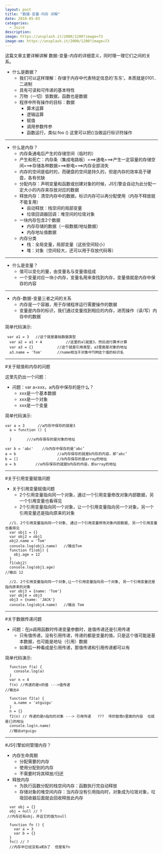 ```yaml
---
layout: post
title: "数据-变量-内存 详解"
date: 2018-05-03
categories:
  - Juice
description: 
image: https://unsplash.it/2000/1200?image=73
image-sm: https://unsplash.it/2000/1200?image=73
---
```


这篇文章主要详解讲解 数据-变量-内存的详细意义，同时理一理它们之间的关系。

- 什么是数据？
  *  我们可以这样理解：存储于内存中代表特定信息的‘东东’。本质就是0101..二进制
  * 具有可读和可传递的基本特性
  * 万物（一切）皆数据，函数也是数据
  * 程序中所有操作的目标：数据
      * 算术运算
      * 逻辑运算
      *  赋值
      * 调用参数传参
      *  函数运行，类似:foo ()  这里可以把()当做运行标识符操作

--------
- 什么是内存？
  * 内存条通电后产生的存储空间（临时的）
  * 产生和死亡：内存条（集成电路板）===>通电===>产生一定容量的存储空间===>存储各种数据===>断电===>内存全部消失
  * 内存的空间是临时的，而硬盘的空间是持久的，但是内存的效率高于硬盘，各有优缺
  * 分配内存：声明变量和函数或创建对象的时候，JS引擎会自动为此分配一定大小的内存来存放对应的数据
  * 释放内存：清空内存中的数据，标识内存可以再分配使用（内存不释放就不能复用）
    * 自动释放：栈空间的局部变量
    * 垃圾回调器回调：堆空间的垃圾对象
  * 一块内存包含2个数据
     * 内存存储的数据（一般数据/地址数据）
     * 内存地址值数据
  * 内存分类
    * 栈：全局变量，局部变量（这些空间较小）
    * 堆：对象（空间较大，还可以用于存放代码等）
-------
- 什么是变量？
  * 值可以变化的量，由变量名与变量值组成
  * 一个变量对应一块小内存，变量名用来查找到内存，变量值就是内存中保存的内容
--------
- 内存-数据-变量三者之间的关系
  * 内存是一个容器，用于存储程序运行需要操作的数据
  * 变量是内存的标识，我们通过变量找到相应的内存，进而操作（读/写）内存中的数据

简单代码演示:
```
 var a1 = 3   //这个就是基础数据类型
  var a2 = a1 + 4			//这里的al就是3，然后进行算术计算
  var a3 = {}			//这个就是引用类型，a3里面是对象的地址
  a3.name = 'Tom'		//name相当于对象中TOM这个值的标识名
 ```
---------
#关于赋值和内存的问题

这里先扔出一个问题：

- 问题：var a=xxx，a内存中保存的是什么？
  * xxx是一个基本数据
  * xxx是一个对象
  * xxx是一个变量

简单代码演示:
```
var a = 3      //a内存中保存的就是3
  a = function () {

  }       ///a内存保存的是对象的地址

var b = 'abc'    //b内存中保存的是‘abc’
a = b					//a内存保存的就是b内存的内容，即‘abc’
b = []					//b内存保存的是array的地址
a = b         //a内存保存的就是b内存的内容，即array的地址
```

--------
#关于引用变量赋值问题

- 关于引用变量赋值问题
  * 2个引用变量指向同一个对象，通过一个引用变量修改对象内部数据，另一个引用变量也看得见
  * 2个引用变量指向同一个对象，让一个引用变量指向另一个对象，另一个引用变量还是指向原来的对象

```
  //1. 2个引用变量指向同一个对象, 通过一个引用变量修改对象内部数据, 另一个引用变量也看得见
  var obj1 = {}
  var obj2 = obj1
  obj2.name = 'Tom'
  console.log(obj1.name)   //输出Tom
  function f1(obj) {
    obj.age = 12
  }
  f1(obj2)
  console.log(obj1.age)
//输出 12

  //2. 2个引用变量指向同一个对象,让一个引用变量指向另一个对象, 另一个引用变量还是指向原来的对象
  var obj3 = {name: 'Tom'}
  var obj4 = obj3
  obj3 = {name: 'JACK'}
  console.log(obj4.name)   //输出 Tom
```

----------

#关于数据传递问题

- 问题：在js调用函数时传递变量参数时，是值传递还是引用传递
  * 只有值传递，没有引用传递，传递的都是变量的值，只是这个值可能是基本数据，也可能是地址（引用）数据
  * 如果后一种看成是引用传递，那值传递和引用传递都可以有

简单代码演示:
```
  function f(a) {
    console.log(a)
  }
  var n = 4
  f(n) //传递的是n的值 --->值传递
//输出4

  function f2(a) {
    a.name = 'atguigu'
  }
  n = {}
  f2(n) // 传递的是n指向的对象 ---> 引用传递   ???  传的智商n里面的内容  也就是{}的地址
  console.log(n.name)
  //输出atguigu
```
-----------
#JS引擎如何管理内存？

- 内存生命周期
  * 分配需要的内存
  * 使用分配到的内存
  * 不需要时将其释放/归还
- 释放内存
  * 为执行函数分配的栈空间内存：函数执行完自动释放
  * 存储对象的堆空间内存：当内存没有引用指向时，对象成为垃圾对象，垃圾回收器后面就会回收释放此内存

```
  var obj = {}
  obj = null // ?
 //内存还有obj，并且它的值为null

  function fn () {
    var a = 3
    var b = {}
  }
  fn() // ?
  //内存中已经没有a和b了  但是有fn
```
